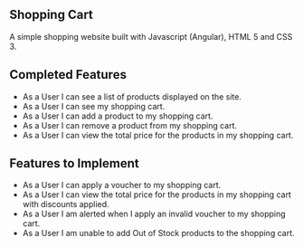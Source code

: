 Shopping Cart
-------------

A simple shopping website built with Javascript (Angular), HTML 5 and CSS 3.

Completed Features
-----------------
- As a User I can see a list of products displayed on the site.
- As a User I can see my shopping cart.
- As a User I can add a product to my shopping cart.
- As a User I can remove a product from my shopping cart.
- As a User I can view the total price for the products in my shopping
cart.

Features to Implement
---------------------


- As a User I can apply a voucher to my shopping cart.
- As a User I can view the total price for the products in my shopping cart
with discounts applied.
- As a User I am alerted when I apply an invalid voucher to my shopping
cart.
- As a User I am unable to add Out of Stock products to the shopping cart.
